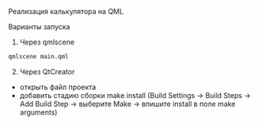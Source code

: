 Реализация калькулятора на QML

Варианты запуска

1. Через qmlscene
```bash
qmlscene main.qml

```

2. Через QtCreator
- открыть файл проекта
- добавить стадию сборки make install (Build Settings -> Build Steps -> Add Build Step -> выберите Make -> впишите install в поле make arguments)
